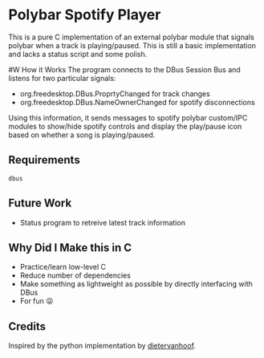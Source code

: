 # Polybar Spotify Player

This is a pure C implementation of an external polybar module that signals
polybar when a track is playing/paused. This is still a basic implementation
and lacks a status script and some polish.


#W How it Works
The program connects to the DBus Session Bus and listens for two particular
signals:

- org.freedesktop.DBus.ProprtyChanged for track changes
- org.freedesktop.DBus.NameOwnerChanged for spotify disconnections

Using this information, it sends messages to spotify polybar custom/IPC modules
to show/hide spotify controls and display the play/pause icon based on whether
a song is playing/paused.


## Requirements
`dbus`


## Future Work
- Status program to retreive latest track information


## Why Did I Make this in C
- Practice/learn low-level C
- Reduce number of dependencies
- Make something as lightweight as possible by directly interfacing with DBus
- For fun 😜


## Credits
Inspired by the python implementation by
[dietervanhoof](https://github.com/dietervanhoof).
